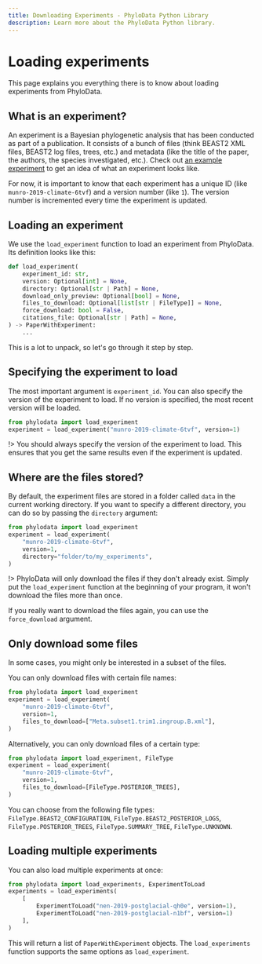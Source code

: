```yaml
---
title: Downloading Experiments - PhyloData Python Library
description: Learn more about the PhyloData Python library.
---
```


# Loading experiments

This page explains you everything there is to know about loading experiments from PhyloData.

## What is an experiment?

An experiment is a Bayesian phylogenetic analysis that has been conducted as part of a publication. It consists of a bunch of files (think BEAST2 XML files, BEAST2 log files, trees, etc.) and metadata (like the title of the paper, the authors, the species investigated, etc.). Check out [an example experiment](/experiments/https%3A%2F%2Fdoi.org%2F10.1098%2Frspb.2019.0234) to get an idea of what an experiment looks like.

For now, it is important to know that each experiment has a unique ID (like `munro-2019-climate-6tvf`) and a version number (like `1`). The version number is incremented every time the experiment is updated.

## Loading an experiment

We use the `load_experiment` function to load an experiment from PhyloData. Its definition looks like this:

```python
def load_experiment(
    experiment_id: str,
    version: Optional[int] = None,
    directory: Optional[str | Path] = None,
    download_only_preview: Optional[bool] = None,
    files_to_download: Optional[list[str | FileType]] = None,
    force_download: bool = False,
    citations_file: Optional[str | Path] = None,
) -> PaperWithExperiment:
    ...
```

This is a lot to unpack, so let's go through it step by step.

## Specifying the experiment to load

The most important argument is `experiment_id`. You can also specify the version of the experiment to load. If no version is specified, the most recent version will be loaded.

```python
from phylodata import load_experiment
experiment = load_experiment("munro-2019-climate-6tvf", version=1)
```

!> You should always specify the version of the experiment to load. This ensures that you get the same results even if the experiment is updated.

## Where are the files stored?

By default, the experiment files are stored in a folder called `data` in the current working directory. If you want to specify a different directory, you can do so by passing the `directory` argument:

```python
from phylodata import load_experiment
experiment = load_experiment(
    "munro-2019-climate-6tvf",
    version=1,
    directory="folder/to/my_experiments",
)
```

!> PhyloData will only download the files if they don't already exist. Simply put the `load_experiment` function at the beginning of your program, it won't download the files more than once.

If you really want to download the files again, you can use the `force_download` argument.

## Only download some files

In some cases, you might only be interested in a subset of the files.

You can only download files with certain file names:

```python
from phylodata import load_experiment
experiment = load_experiment(
    "munro-2019-climate-6tvf",
    version=1,
    files_to_download=["Meta.subset1.trim1.ingroup.B.xml"],
)
```

Alternatively, you can only download files of a certain type:

```python
from phylodata import load_experiment, FileType
experiment = load_experiment(
    "munro-2019-climate-6tvf",
    version=1,
    files_to_download=[FileType.POSTERIOR_TREES],
)
```

You can choose from the following file types: `FileType.BEAST2_CONFIGURATION`, `FileType.BEAST2_POSTERIOR_LOGS`, `FileType.POSTERIOR_TREES`, `FileType.SUMMARY_TREE`, `FileType.UNKNOWN`.

## Loading multiple experiments

You can also load multiple experiments at once:

```python
from phylodata import load_experiments, ExperimentToLoad
experiments = load_experiments(
	[
		ExperimentToLoad("nen-2019-postglacial-qh0e", version=1),
		ExperimentToLoad("nen-2019-postglacial-n1bf", version=1)
	],
)
```

This will return a list of `PaperWithExperiment` objects. The `load_experiments` function supports the same options as `load_experiment`.
